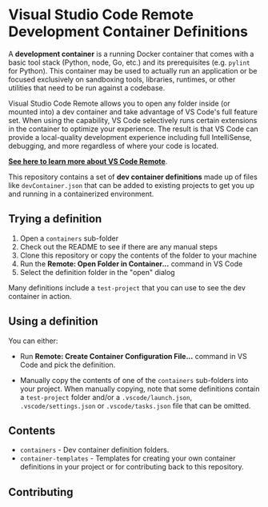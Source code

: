 # Visual Studio Code Remote Development Container Definitions

A **development container** is a running Docker container that comes with a basic tool stack (Python, node, Go, etc.) and its prerequisites (e.g. `pylint` for Python). This container may be used to actually run an application or be focused exclusively on sandboxing tools, libraries, runtimes, or other utilities that need to be run against a codebase.

Visual Studio Code Remote allows you to open any folder inside (or mounted into) a dev container and take advantage of VS Code's full feature set. When using the capability, VS Code selectively runs certain extensions in the container to optimize your experience. The result is that VS Code can provide a local-quality development experience including full IntelliSense, debugging, and more regardless of where your code is located. 

**[See here to learn more about VS Code Remote](https://aka.ms/vscode-remote)**.

This repository contains a set of **dev container definitions** made up of files like `devContainer.json` that can be added to existing projects to get you up and running in a containerized environment.

## Trying a definition

1. Open a `containers` sub-folder
2. Check out the README to see if there are any manual steps
3. Clone this repository or copy the contents of the folder to your machine
4. Run the **Remote: Open Folder in Container...** command in VS Code
5. Select the definition folder in the "open" dialog

Many definitions include a `test-project` that you can use to see the dev container in action.

## Using a definition

You can either:

- Run **Remote: Create Container Configuration File...** command in VS Code and pick the definition.

- Manually copy the contents of one of the `containers` sub-folders into your project. When manually copying, note that some definitions contain a `test-project` folder and/or a `.vscode/launch.json`, `.vscode/settings.json` or `.vscode/tasks.json` file that can be omitted.

## Contents

- `containers` - Dev container definition folders. 
- `container-templates` - Templates for creating your own container definitions in your project or for contributing back to this repository.

## Contributing

